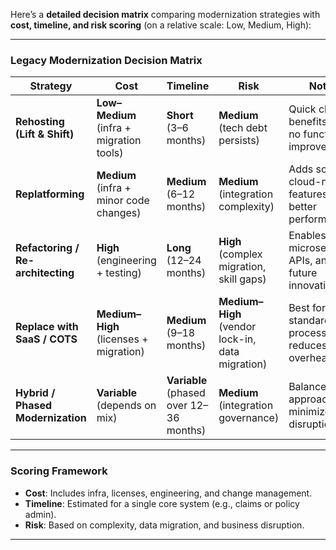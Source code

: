 Here’s a **detailed decision matrix** comparing modernization strategies with **cost, timeline, and risk scoring** (on a relative scale: Low, Medium, High):

---

### **Legacy Modernization Decision Matrix**

| **Strategy** | **Cost** | **Timeline** | **Risk** | **Notes** |
|--------------|----------|-------------|----------|-----------|
| **Rehosting (Lift & Shift)** | **Low–Medium** (infra + migration tools) | **Short** (3–6 months) | **Medium** (tech debt persists) | Quick cloud benefits, but no functional improvements. |
| **Replatforming** | **Medium** (infra + minor code changes) | **Medium** (6–12 months) | **Medium** (integration complexity) | Adds some cloud-native features, better performance. |
| **Refactoring / Re-architecting** | **High** (engineering + testing) | **Long** (12–24 months) | **High** (complex migration, skill gaps) | Enables microservices, APIs, and future innovation. |
| **Replace with SaaS / COTS** | **Medium–High** (licenses + migration) | **Medium** (9–18 months) | **Medium–High** (vendor lock-in, data migration) | Best for standard processes; reduces IT overhead. |
| **Hybrid / Phased Modernization** | **Variable** (depends on mix) | **Variable** (phased over 12–36 months) | **Medium** (integration governance) | Balanced approach; minimizes disruption. |

---

### **Scoring Framework**
- **Cost**: Includes infra, licenses, engineering, and change management.
- **Timeline**: Estimated for a single core system (e.g., claims or policy admin).
- **Risk**: Based on complexity, data migration, and business disruption.

---
